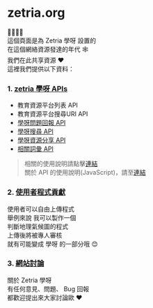 # zetria.org
💛💚💙💜  
這個頁面是為 Zetria 學呀 設置的  
在這個網絡資源發達的年代 🕸  
我們在此共享資源 ❤  
這裡我們提供以下資料：
  
### 1. [zetria 學呀 APIs](./api)
   - 教育資源平台列表 API
   - 教育資源平台搜尋URI API
   - [學呀問題回報 API](./api/search-report.md)
   - [學呀搜尋 API](./api/search-api.md)
   - [學呀資源分享 API](./api/share.md)
   - [相關詞彙 API](./api/related-terms.md)
> 相關的使用說明請點擊[連結](./api)  
> 關於 API 的使用說明(JavaScript)，請至[連結](https://developer.mozilla.org/en-US/docs/Web/API/Fetch_API/Using_Fetch)  
### 2. [使用者程式貢獻](./user-contributions)  
使用者可以自由上傳程式  
舉例來說 我可以製作一個  
判斷地理氣候圖的程式  
上傳後將被專人審核  
就有可能變成 學呀 的一部分哦 😊
### 3. [網站討論](./website-discussions)
關於 Zetria 學呀  
有任何意見、問題、 Bug 回報  
都歡迎提出來大家討論歐 ❤


